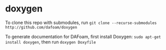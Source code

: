 # doxygen

To clone this repo with submodules, run `git clone --recurse-submodules http://github.com/dafoam/doxygen`

To generate documentation for DAFoam, first install Doxygen: `sudo apt-get install doxygen`, then run `doxygen Doxyfile`
